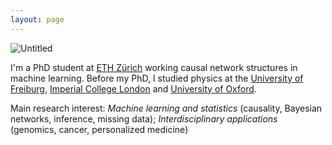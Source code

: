 ```yaml
---
layout: page
---
```


<img src="{{site.baseurl | prepend: site.url}}img.png" alt="Untitled" />


I'm a PhD student at [ETH Zürich](https://ethz.ch/en.html) working causal network structures in machine learning. Before my PhD, I studied physics at the [University of Freiburg](https://uni-freiburg.de/en/), [Imperial College London](https://www.imperial.ac.uk) and [University of Oxford](https://www.ox.ac.uk).

Main research interest: *Machine learning and statistics* (causality, Bayesian networks, inference, missing data); *Interdisciplinary applications* (genomics, cancer, personalized medicine)

